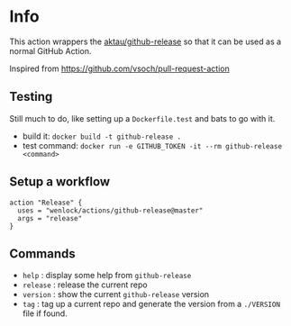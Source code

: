 # Info

This action wrappers the [aktau/github-release](https://github.com/aktau/github-release) so
that it can be used as a normal GitHub Action.

Inspired from https://github.com/vsoch/pull-request-action

## Testing

Still much to do, like setting up a `Dockerfile.test` and bats to go with it.

- build it: `docker build -t github-release .`
- test command: `docker run -e GITHUB_TOKEN -it --rm github-release <command>`

## Setup a workflow

```
action "Release" {
  uses = "wenlock/actions/github-release@master"
  args = "release"
}
```

## Commands
- `help` : display some help from `github-release`
- `release` : release the current repo
- `version` : show the current `github-release` version
- `tag` : tag up a current repo and generate the version from a `./VERSION` file if found.

